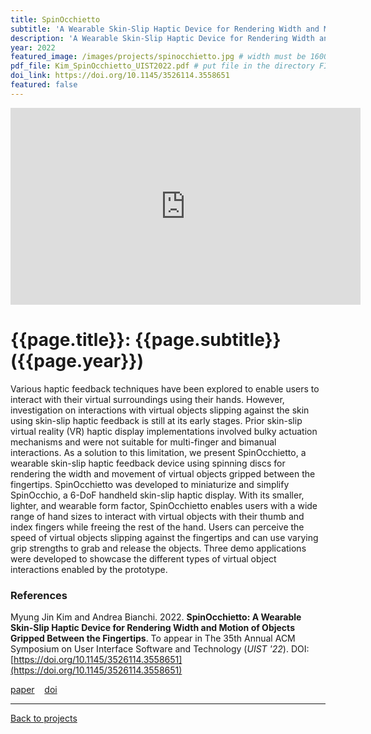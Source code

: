 ```yaml
---
title: SpinOcchietto
subtitle: 'A Wearable Skin-Slip Haptic Device for Rendering Width and Motion of Objects Gripped Between the Fingertips'
description: 'A Wearable Skin-Slip Haptic Device for Rendering Width and Motion of Objects Gripped Between the Fingertips'
year: 2022
featured_image: /images/projects/spinocchietto.jpg # width must be 1600px
pdf_file: Kim_SpinOcchietto_UIST2022.pdf # put file in the directory FILESii
doi_link: https://doi.org/10.1145/3526114.3558651
featured: false
---
```


<iframe width="560" height="315" src="https://www.youtube.com/embed/yZHIUnK6DFY" frameborder="0" allow="accelerometer; autoplay; clipboard-write; encrypted-media; gyroscope; picture-in-picture" allowfullscreen></iframe>

<!-- DO NOT CHANGE MANUALLY -->

# {{page.title}}: {{page.subtitle}} ({{page.year}})

Various haptic feedback techniques have been explored to enable users to interact with their virtual surroundings using their hands. However, investigation on interactions with virtual objects slipping against the skin using skin-slip haptic feedback is still at its early stages. Prior skin-slip virtual reality (VR) haptic display implementations involved bulky actuation mechanisms and were not suitable for multi-finger and bimanual interactions. As a solution to this limitation, we present SpinOcchietto, a wearable skin-slip haptic feedback device using spinning discs for rendering the width and movement of virtual objects gripped between the fingertips. SpinOcchietto was developed to miniaturize and simplify SpinOcchio, a 6-DoF handheld skin-slip haptic display. With its smaller, lighter, and wearable form factor, SpinOcchietto enables users with a wide range of hand sizes to interact with virtual objects with their thumb and index fingers while freeing the rest of the hand. Users can perceive the speed of virtual objects slipping against the fingertips and can use varying grip strengths to grab and release the objects. Three demo applications were developed to showcase the different types of virtual object interactions enabled by the prototype.

### References

Myung Jin Kim and Andrea Bianchi. 2022. **SpinOcchietto: A Wearable Skin-Slip Haptic Device for Rendering Width and Motion of Objects Gripped Between the Fingertips**. To appear in The 35th Annual ACM Symposium on User Interface Software and Technology (_UIST '22_). <!--Association for Computing Machinery, New York, NY, USA, Article 433, 1–14.--> DOI: [https://doi.org/10.1145/3526114.3558651](https://doi.org/10.1145/3526114.3558651)

<!-- DO NOT CHANGE MANUALLY -->

<a href="{{ site.url }}/files/{{ page.year }}/{{ page.pdf_file }}" target="_blank">paper</a>&nbsp;&nbsp;&nbsp;
<a href="{{ page.doi_link }}" target="_blank">doi</a>

---

<a href="/index.html" class="button button--large">Back to projects</a>
